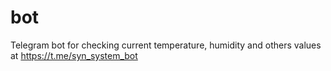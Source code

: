 # bot
Telegram bot for checking current temperature, humidity and others values at https://t.me/syn_system_bot
